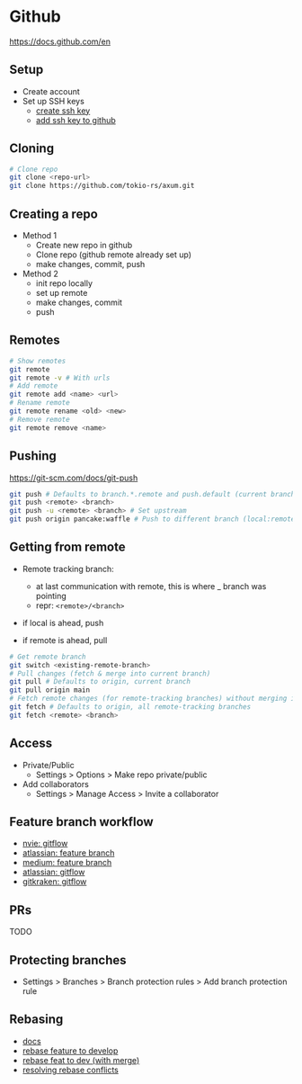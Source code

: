 # Github

https://docs.github.com/en

## Setup

- Create account
- Set up SSH keys
  - [create ssh key](https://docs.github.com/en/authentication/connecting-to-github-with-ssh/generating-a-new-ssh-key-and-adding-it-to-the-ssh-agent)
  - [add ssh key to github](https://docs.github.com/en/authentication/connecting-to-github-with-ssh/adding-a-new-ssh-key-to-your-github-account)

## Cloning

```bash
# Clone repo
git clone <repo-url>
git clone https://github.com/tokio-rs/axum.git
```

## Creating a repo

- Method 1
  - Create new repo in github
  - Clone repo (github remote already set up)
  - make changes, commit, push
- Method 2
  - init repo locally
  - set up remote
  - make changes, commit
  - push

## Remotes

```bash
# Show remotes
git remote
git remote -v # With urls
# Add remote
git remote add <name> <url>
# Rename remote
git remote rename <old> <new>
# Remove remote
git remote remove <name>
```

## Pushing

https://git-scm.com/docs/git-push

```bash
git push # Defaults to branch.*.remote and push.default (current branch)
git push <remote> <branch>
git push -u <remote> <branch> # Set upstream
git push origin pancake:waffle # Push to different branch (local:remote)
```

## Getting from remote

- Remote tracking branch:
  - at last communication with remote, this is where _ branch was pointing
  - repr: `<remote>/<branch>`

- if local is ahead, push
- if remote is ahead, pull

```bash
# Get remote branch
git switch <existing-remote-branch>
# Pull changes (fetch & merge into current branch)
git pull # Defaults to origin, current branch
git pull origin main
# Fetch remote changes (for remote-tracking branches) without merging into working tree
git fetch # Defaults to origin, all remote-tracking branches
git fetch <remote> <branch>
```

## Access

- Private/Public
  - Settings > Options > Make repo private/public
- Add collaborators
  - Settings > Manage Access > Invite a collaborator

## Feature branch workflow

- [nvie: gitflow](https://nvie.com/posts/a-successful-git-branching-model/)
- [atlassian: feature branch](https://www.atlassian.com/git/tutorials/comparing-workflows/feature-branch-workflow)
- [medium: feature branch](https://medium.com/medvine/gitflow-workflow-vs-feature-branch-workflow-8fb4c26571c5)
- [atlassian: gitflow](https://www.atlassian.com/git/tutorials/comparing-workflows/gitflow-workflow)
- [gitkraken: gitflow](https://www.gitkraken.com/learn/git/git-flow)

## PRs

TODO

## Protecting branches

- Settings > Branches > Branch protection rules > Add branch protection rule

## Rebasing

- [docs](https://git-scm.com/book/en/v2/Git-Branching-Rebasing)
- [rebase feature to develop](https://stackoverflow.com/a/50736599)
- [rebase feat to dev (with merge)](https://stackoverflow.com/a/67711529)
- [resolving rebase conflicts](https://www.udemy.com/course/git-and-github-bootcamp/learn/lecture/24869812#content)
